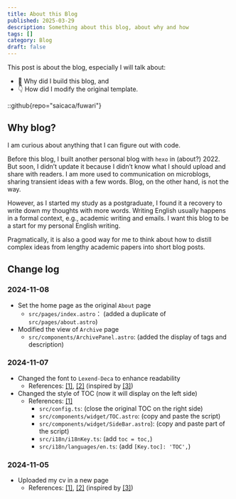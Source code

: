 ```yaml
---
title: About this Blog
published: 2025-03-29
description: Something about this blog, about why and how
tags: []
category: Blog
draft: false
---
```


This post is about the blog, especially I will talk about:
- 🔧 Why did I build this blog, and
- 👇 How did I modify the original template.

::github{repo="saicaca/fuwari"}

## Why blog?
I am curious about anything that I can figure out with code.

Before this blog, I built another personal blog with `hexo` in (about?) 2022. But soon, I didn’t update it because I didn’t know what I should upload and share with readers. I am more used to communication on microblogs, sharing transient ideas with a few words. Blog, on the other hand, is not the way.

However, as I started my study as a postgraduate, I found it a recovery to write down my thoughts with more words. Writing English usually happens in a formal context, e.g., academic writing and emails. I want this blog to be a start for my personal English writing.

Pragmatically, it is also a good way for me to think about how to distill complex ideas from lengthy academic papers into short blog posts.

## Change log
### 2024-11-08
- Set the home page as the original `About` page
    - `src/pages/index.astro`： (added a duplicate of `src/pages/about.astro`)
- Modified the view of `Archive` page
    - `src/components/ArchivePanel.astro`: (added the display of tags and description)

### 2024-11-07
- Changed the font to `Lexend-Deca` to enhance readability
    - References: [\[1\]](https://docs.astro.build/en/guides/fonts/#using-fontsource), [\[2\]](https://fontsource.org/fonts/lexend-deca/install) (inspired by [\[3\]](https://blog.3kh0.net/about/))
- Changed the style of TOC (now it will display on the left side)
    - References: [\[1\]](https://github.com/SlimeNull/slimenull.github.io) 
        - `src/config.ts`: (close the original TOC on the right side)
        - `src/components/widget/TOC.astro`: (copy and paste the script)
        - `src/components/widget/SideBar.astro`): (copy and paste part of the script)
        - `src/i18n/i18nKey.ts`: (add `toc = toc,`) 
        - `src/i18n/languages/en.ts`: (add `[Key.toc]: 'TOC',`)

### 2024-11-05
- Uploaded my cv in a new page
    - References: [\[1\]](https://docs.astro.build/en/basics/astro-pages/), [\[2\]](https://docs.astro.build/en/guides/imports/) (inspired by [\[3\]](https://github.com/academicpages/academicpages.github.io))